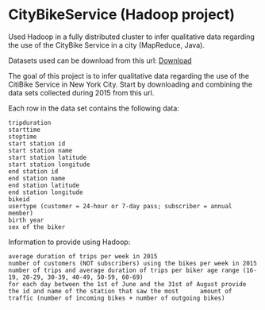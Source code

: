 # CityBikeService (Hadoop project)

Used Hadoop in a fully distributed cluster to infer qualitative data regarding the use of the CityBike Service in a city (MapReduce, Java).

Datasets used can be download from this url: 
[Download](http://home.deib.polimi.it/guinea/Materiale/Middleware/index.html)


The goal of this project is to infer qualitative data regarding the use of the CitiBike Service in New York City. Start by downloading and combining the data sets collected during 2015 from this url.

Each row in the data set contains the following data:

    tripduration
    starttime
    stoptime
    start station id
    start station name
    start station latitude
    start station longitude
    end station id
    end station name
    end station latitude
    end station longitude
    bikeid
    usertype (customer = 24-hour or 7-day pass; subscriber = annual member)
    birth year
    sex of the biker 


Information to provide using Hadoop: 

    average duration of trips per week in 2015
    number of customers (NOT subscribers) using the bikes per week in 2015
    number of trips and average duration of trips per biker age range (16-19, 20-29, 30-39, 40-49, 50-59, 60-69)
    for each day between the 1st of June and the 31st of August provide the id and name of the station that saw the most      amount of traffic (number of incoming bikes + number of outgoing bikes) 
